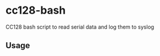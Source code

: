 # cc128-bash
CC128 bash script to read serial data and log them to syslog

## Usage

```./cc128.sh /dev/ttyUSB1 | logger -i -t cc128
